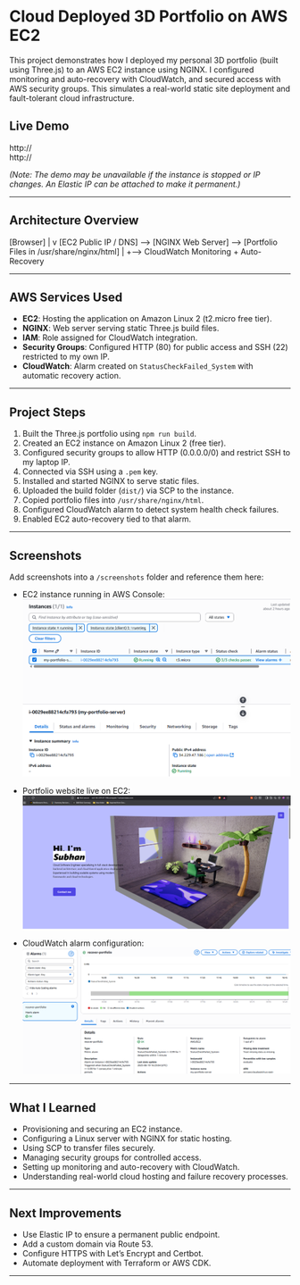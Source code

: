 # Cloud Deployed 3D Portfolio on AWS EC2

This project demonstrates how I deployed my personal 3D portfolio (built using Three.js) to an AWS EC2 instance using NGINX. I configured monitoring and auto-recovery with CloudWatch, and secured access with AWS security groups. This simulates a real-world static site deployment and fault-tolerant cloud infrastructure.

## Live Demo

http://<your-ec2-public-ip>  
http://<your-public-dns>  

*(Note: The demo may be unavailable if the instance is stopped or IP changes. An Elastic IP can be attached to make it permanent.)*

---

## Architecture Overview

[Browser]
|
v
[EC2 Public IP / DNS] --> [NGINX Web Server] --> [Portfolio Files in /usr/share/nginx/html]
|
+--> CloudWatch Monitoring + Auto-Recovery


---

## AWS Services Used

- **EC2**: Hosting the application on Amazon Linux 2 (t2.micro free tier).
- **NGINX**: Web server serving static Three.js build files.
- **IAM**: Role assigned for CloudWatch integration.
- **Security Groups**: Configured HTTP (80) for public access and SSH (22) restricted to my own IP.
- **CloudWatch**: Alarm created on `StatusCheckFailed_System` with automatic recovery action.

---

## Project Steps

1. Built the Three.js portfolio using `npm run build`.
2. Created an EC2 instance on Amazon Linux 2 (free tier).
3. Configured security groups to allow HTTP (0.0.0.0/0) and restrict SSH to my laptop IP.
4. Connected via SSH using a `.pem` key.
5. Installed and started NGINX to serve static files.
6. Uploaded the build folder (`dist/`) via SCP to the instance.
7. Copied portfolio files into `/usr/share/nginx/html`.
8. Configured CloudWatch alarm to detect system health check failures.
9. Enabled EC2 auto-recovery tied to that alarm.

---

## Screenshots

Add screenshots into a `/screenshots` folder and reference them here:

- EC2 instance running in AWS Console:  
  ![](screenshots/ec2-dashboard.png)

- Portfolio website live on EC2:  
  ![](screenshots/portfolio-live.png)

- CloudWatch alarm configuration:  
  ![](screenshots/cloudwatch-alarm.png)

---

## What I Learned

- Provisioning and securing an EC2 instance.
- Configuring a Linux server with NGINX for static hosting.
- Using SCP to transfer files securely.
- Managing security groups for controlled access.
- Setting up monitoring and auto-recovery with CloudWatch.
- Understanding real-world cloud hosting and failure recovery processes.

---

## Next Improvements

- Use Elastic IP to ensure a permanent public endpoint.
- Add a custom domain via Route 53.
- Configure HTTPS with Let’s Encrypt and Certbot.
- Automate deployment with Terraform or AWS CDK.

---
